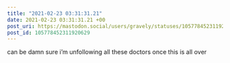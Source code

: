 ```yaml
---
title: "2021-02-23 03:31:31.21"
date: 2021-02-23 03:31:31.21 +00
post_uri: https://mastodon.social/users/gravely/statuses/105778452311920629
post_id: 105778452311920629
---
```

can be damn sure i’m unfollowing all these doctors once this is all over



